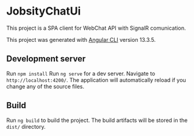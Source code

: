 # JobsityChatUi

This project is a SPA client for WebChat API with SignalR comunication.

This project was generated with [Angular CLI](https://github.com/angular/angular-cli) version 13.3.5.

## Development server
Run `npm install` 
Run `ng serve` for a dev server. Navigate to `http://localhost:4200/`. The application will automatically reload if you change any of the source files.

## Build

Run `ng build` to build the project. The build artifacts will be stored in the `dist/` directory.
